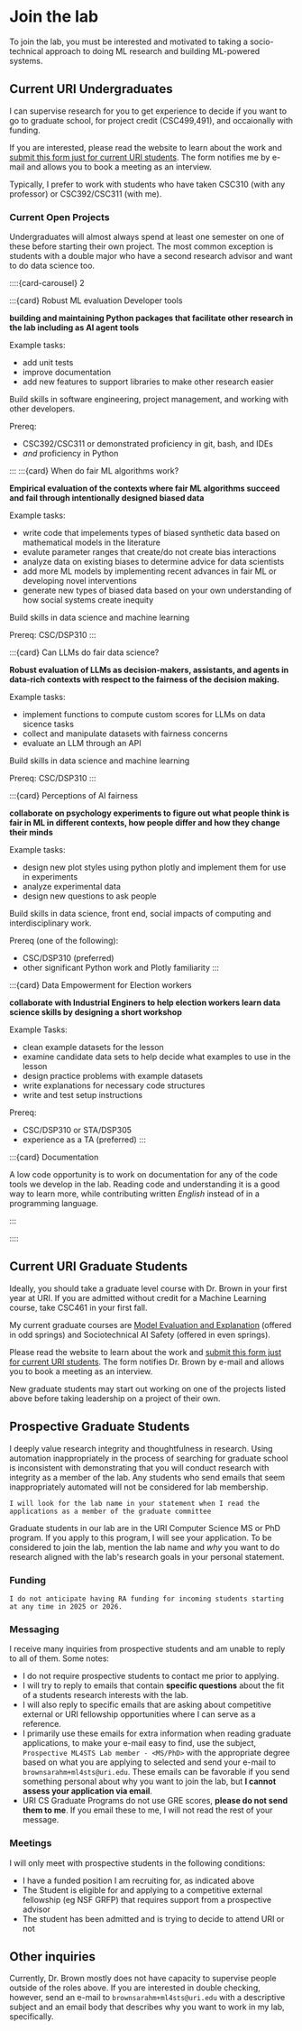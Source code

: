# Join the lab

To join the lab, you must be interested and motivated to taking a socio-technical approach to doing ML research and building ML-powered systems. 

## Current URI Undergraduates

I can supervise research for you to get experience to decide if you want to go to graduate school, for project credit (CSC499,491), and occaionally with funding.  

If you are interested, please read the website to learn about the work and  [submit this form just for current URI students](https://forms.gle/u8JCvdRJaYLbc4To7). The form notifies me by e-mail and allows you to book a meeting as an interview.


Typically, I prefer to work with students who have taken CSC310  (with any professor) or CSC392/CSC311 (with me). 

### Current Open Projects

Undergraduates will almost always spend at least one semester on one of these before starting their own project. The most common exception is students with a double major who have a second research advisor and want to do data science too. 

::::{card-carousel} 2

:::{card} Robust ML evaluation Developer tools

**building and maintaining Python packages that facilitate other research in the lab including as AI agent tools**

Example tasks:
- add unit tests
- improve documentation
- add new features to support libraries to make other research easier

Build skills in software engineering, project management, and working with other developers. 

Prereq: 
- CSC392/CSC311 or demonstrated proficiency in git, bash, and IDEs
- *and* proficiency in Python

:::
:::{card} When do fair ML algorithms work? 

**Empirical evaluation of the contexts where fair ML algorithms succeed and fail through intentionally designed biased data**

Example tasks: 
- write code that impelements types of biased synthetic data based on mathematical models in the literature
- evalute parameter ranges that create/do not create bias interactions
- analyze data on existing biases to determine advice for data scientists
- add more ML models by implementing recent advances in fair ML or developing novel interventions
- generate new types of biased data based on your own understanding of how social systems create inequity

Build skills in data science and machine learning

Prereq: CSC/DSP310
:::

:::{card} Can LLMs do fair data science? 

**Robust evaluation of LLMs as decision-makers, assistants, and agents in data-rich contexts with respect to the fairness of the decision making.**

Example tasks: 
- implement functions to compute custom scores for LLMs on data sicence tasks
- collect and manipulate datasets with fairness concerns
- evaluate an LLM through an API

Build skills in data science and machine learning

Prereq: CSC/DSP310
:::


:::{card} Perceptions of AI fairness

**collaborate on psychology experiments to figure out what people think is fair in ML in different contexts, how people differ and how they change their minds**

Example tasks:
- design new plot styles using python plotly and implement them for use in experiments
- analyze experimental data
- design new questions to ask people

Build skills in data science, front end, social impacts of computing and interdisciplinary work. 

Prereq (one of the following):
- CSC/DSP310 (preferred)
- other significant Python work and Plotly familiarity
:::

:::{card} Data Empowerment for Election workers

**collaborate with Industrial Enginers to help election workers learn data science skills by designing a short workshop**

Example Tasks:
- clean example datasets for the lesson
- examine candidate  data sets to help decide what examples to use in the lesson
- design practice problems with example datasets
- write explanations for necessary code structures
- write and test setup instructions


Prereq:
- CSC/DSP310 or STA/DSP305
- experience as a TA (preferred)
:::

:::{card} Documentation

A low code opportunity is to work on documentation for any of the code tools we develop in the lab. Reading code and understanding it is a good way to learn more, while contributing
written *English* instead of in a programming language.

:::

::::


## Current URI Graduate Students

Ideally, you should take a graduate level course with Dr. Brown in your first year at URI.  If you are admitted without credit for a Machine Learning course, take CSC461 in your first fall.

My current graduate courses are [Model Evaluation and Explanation](https://evalexplainai.github.io/) (offered in odd springs) and Sociotechnical AI Safety (offered in even springs). 

Please read the website to learn about the work and  [submit this form just for current URI students](https://forms.gle/u8JCvdRJaYLbc4To7). The form notifies Dr. Brown by e-mail and allows you to book a meeting as an interview.

New graduate students may start out working on one of the projects listed above before taking leadership on a project of their own. 

## Prospective Graduate Students


I deeply value research integrity and thoughtfulness in research. Using automation inappropriately in the process of searching for graduate school is inconsistent with demonstrating that you will conduct research with integrity as a member of the lab. Any students who send emails that seem inappropriately automated will not be considered for lab membership. 

```{tip}
I will look for the lab name in your statement when I read the applications as a member of the graduate committee
```

Graduate students in our lab are in the URI Computer Science MS or PhD program. If you apply to this program, I will see your application. To be considered to join the lab, mention the lab name and *why* you want to do research aligned with the lab's research goals in your personal statement.  

### Funding
```{important}
I do not anticipate having RA funding for incoming students starting at any time in 2025 or 2026. 
```

### Messaging
I receive many inquiries from prospective students and am unable to reply to all of them. Some notes: 
- I do not require prospective students to contact me prior to applying.
- I will try to reply to emails that contain **specific questions** about the fit of a students research interests with the lab.
- I will also reply to specific emails that are asking about competitive external or URI fellowship opportunities where I can serve as a reference. 
- I primarily use these emails for extra information when reading graduate applications, to make your e-mail easy to find, use the subject, `Prospective ML4STS Lab member - <MS/PhD>` with the appropriate degree based on what you are applying to selected and send your e-mail to `brownsarahm+ml4sts@uri.edu`.  These emails can be favorable if you send something personal about why you want to join the lab, but **I cannot assess your application via email**.
- URI CS Graduate Programs do not use GRE scores, **please do not send them to me**. If you email these to me, I will not read the rest of your message.  

### Meetings
I will only meet with prospective students in the following conditions:
- I have a funded position I am recruiting for, as indicated above
- The Student is eligible for and applying to a competitive external fellowship (eg NSF GRFP) that requires support from a prospective advisor
- The student has been admitted and is trying to decide to attend URI or not


## Other inquiries

Currently, Dr. Brown mostly does not have capacity to supervise people outside of the roles above.  If you are interested in double checking, however, send an e-mail to `brownsarahm+ml4sts@uri.edu` with a descriptive subject and an email body that describes why you want to work in my lab, specifically. 
